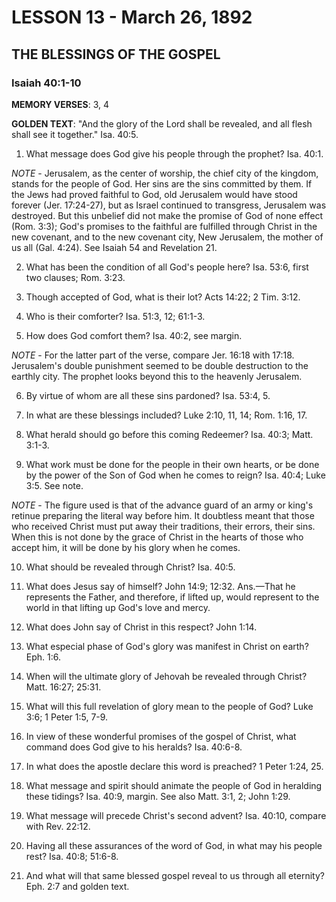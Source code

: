 # LESSON 13 - March 26, 1892
## THE BLESSINGS OF THE GOSPEL
### Isaiah 40:1-10

**MEMORY VERSES**: 3, 4

**GOLDEN TEXT**: "And the glory of the Lord shall be revealed, and all flesh shall see it together." Isa. 40:5.

1. What message does God give his people through the prophet? Isa. 40:1.

*NOTE* - Jerusalem, as the center of worship, the chief city of the kingdom, stands for the people of God. Her sins are the sins committed by them. If the Jews had proved faithful to God, old Jerusalem would have stood forever (Jer. 17:24-27), but as Israel continued to transgress, Jerusalem was destroyed. But this unbelief did not make the promise of God of none effect (Rom. 3:3); God's promises to the faithful are fulfilled through Christ in the new covenant, and to the new covenant city, New Jerusalem, the mother of us all (Gal. 4:24). See Isaiah 54 and Revelation 21.

2. What has been the condition of all God's people here? Isa. 53:6, first two clauses; Rom. 3:23.

3. Though accepted of God, what is their lot? Acts 14:22; 2 Tim. 3:12.

4. Who is their comforter? Isa. 51:3, 12; 61:1-3.

5. How does God comfort them? Isa. 40:2, see margin.

*NOTE* - For the latter part of the verse, compare Jer. 16:18 with 17:18. Jerusalem's double punishment seemed to be double destruction to the earthly city. The prophet looks beyond this to the heavenly Jerusalem.

6. By virtue of whom are all these sins pardoned? Isa. 53:4, 5.

7. In what are these blessings included? Luke 2:10, 11, 14; Rom. 1:16, 17.

8. What herald should go before this coming Redeemer? Isa. 40:3; Matt. 3:1-3.

9. What work must be done for the people in their own hearts, or be done by the power of the Son of God when he comes to reign? Isa. 40:4; Luke 3:5. See note.

*NOTE* - The figure used is that of the advance guard of an army or king's retinue preparing the literal way before him. It doubtless meant that those who received Christ must put away their traditions, their errors, their sins. When this is not done by the grace of Christ in the hearts of those who accept him, it will be done by his glory when he comes.

10. What should be revealed through Christ? Isa. 40:5.

11. What does Jesus say of himself? John 14:9; 12:32. Ans.—That he represents the Father, and therefore, if lifted up, would represent to the world in that lifting up God's love and mercy.

12. What does John say of Christ in this respect? John 1:14.

13. What especial phase of God's glory was manifest in Christ on earth? Eph. 1:6.

14. When will the ultimate glory of Jehovah be revealed through Christ? Matt. 16:27; 25:31.

15. What will this full revelation of glory mean to the people of God? Luke 3:6; 1 Peter 1:5, 7-9.

16. In view of these wonderful promises of the gospel of Christ, what command does God give to his heralds? Isa. 40:6-8.

17. In what does the apostle declare this word is preached? 1 Peter 1:24, 25.

18. What message and spirit should animate the people of God in heralding these tidings? Isa. 40:9, margin. See also Matt. 3:1, 2; John 1:29.

19. What message will precede Christ's second advent? Isa. 40:10, compare with Rev. 22:12.

20. Having all these assurances of the word of God, in what may his people rest? Isa. 40:8; 51:6-8.

21. And what will that same blessed gospel reveal to us through all eternity? Eph. 2:7 and golden text.
